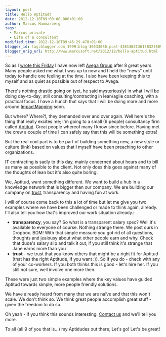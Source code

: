 ```yaml
---
layout: post
title: Hello Aptitud!
date: 2012-12-10T09:00:00.000+01:00
author: Marcus Hammarberg
tags:
  - Marcus private
  - Life of a consultant
modified_time: 2012-12-10T09:45:29.478+01:00
blogger_id: tag:blogger.com,1999:blog-36533086.post-4381363136158323509
blogger_orig_url: http://www.marcusoft.net/2012/12/hello-aptitud.html
---
```



<div dir="ltr" style="text-align: left;" trbidi="on">


So as I <a href="http://www.marcusoft.net/2012/12/good-bye-avega.html"
target="_blank">wrote this Friday</a> I have now left
<a href="http://www.avegagroup.se/" target="_blank">Avega Group</a>
after 8 great years. Many people asked me what I was up to now and I
held the "news" until today to handle one feeling at the time. I also
have been keeping this to myself and as quiet as possible out of respect
to Avega.

There's nothing drastic going on (yet, he said mysteriously) in what I
will be doing day-to-day; still consulting/contracting in lean/agile
coaching, with a practical focus. I have a hunch that says that I will
be doing more and more around <a href="http://www.impactmapping.org/"
target="_blank">ImpactMapping</a> soon.

But where? Where?!, they demanded over and over again.
Well here's the thing that really excites me; I'm going to a small (9
people) consultancy firm called
<a href="http://www.aptitud.se/" target="_blank">Aptitud</a>. Great
people whereof many I know since before. Having met the crew a couple of
time I can safely say that this will be something extra!


But the real cool part is to be part of building something new, a new
style or culture (link) based on values that I myself have been
preaching to other organizations.

IT contracting is sadly to this day, mainly concerned about hours and to
bill as many as possible to the client. Not only does this goes against
many of the thoughts of lean but it's also quite boring.

We, Aptitud, want something different. We want to build a hub in a
knowledge network that is bigger than our company. We are building our
company on [<span id="goog_1654367313">trust<span
id="goog_1654367314">](http://www.blogger.com/), transparency and
having fun at work.

I will of course come back to this a lot of time but let me give you two
examples where we have been challenged or made to think again, already.
I'll also tell you how that's improved our work situation already.:

-   **transparency**, you say? So what is a transparent salary spec?
    Well it's available to everyone of course. Nothing strange there. We
    post ours in Dropbox.
    BOM! With that simple measure you got rid of all questions, thoughts
    and jealousy about what other people earn and why. Check that dude's
    salary slip and talk it out, if you still think it's strange that
    Jane earns more than you
-   **trust** - we trust that you know others that might be a right fit
    for Aptitud (that has the right Aptitude, if you want :)). So if you
    do - check with any of your co-workers. If you both thinks this is
    good - let's hire her. If you still not sure, well involve one more
    then. 

These were just two simple examples where the key values have guided
Aptitud towards simple, more people friendly solutions.

<div>
</div>

<div>

We have already heard from many that we are naïve and that this won't
scale. We don't think so. We think great people accomplish great stuff -
given the freedom to do so. 

</div>

<div>
</div>

<div>

Oh yeah - if you think this sounds interesting.
<a href="https://twitter.com/Aptitud_Sthlm" target="_blank">Contact
us</a> and we'll tell you more. 

</div>

<div>
</div>

<div>

To all (all 9 of you that is...) my Aptidudes out there; Let's go! Let's
be great!



</div>

</div>
